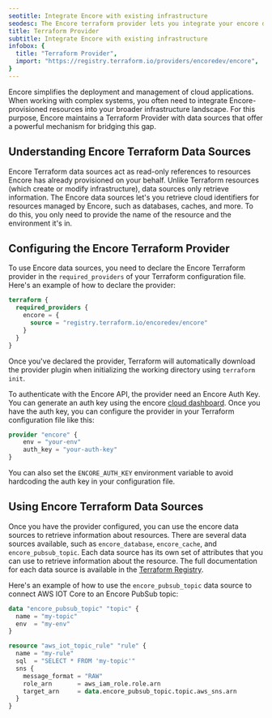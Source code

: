 ```yaml
---
seotitle: Integrate Encore with existing infrastructure
seodesc: The Encore terraform provider lets you integrate your encore deployment with existing infrastructure
title: Terraform Provider
subtitle: Integrate Encore with existing infrastructure
infobox: {
  title: "Terraform Provider",
  import: "https://registry.terraform.io/providers/encoredev/encore",
}
---
```

Encore simplifies the deployment and management of cloud applications. When working with complex systems, you often 
need to integrate Encore-provisioned resources into your broader infrastructure landscape. For this purpose, Encore maintains a Terraform Provider with data sources that
offer a powerful mechanism for bridging this gap.

## Understanding Encore Terraform Data Sources

Encore Terraform data sources act as read-only references to resources Encore has already provisioned on your behalf. 
Unlike Terraform resources (which create or modify infrastructure), data sources only retrieve information. The Encore
data sources let's you retrieve cloud identifiers for resources managed by Encore, such as databases, caches, and more.
To do this, you only need to provide the name of the resource and the environment it's in.

## Configuring the Encore Terraform Provider

To use Encore data sources, you need to declare the Encore Terraform provider in the `required_providers` of
your Terraform configuration file. Here's an example of how to declare the provider:

```terraform
terraform {
  required_providers {
    encore = {
      source = "registry.terraform.io/encoredev/encore"
    }
  }
}
```

Once you've declared the provider, Terraform will automatically download the provider plugin when initializing the 
working directory using `terraform init`.

To authenticate with the Encore API, the provider need an Encore Auth Key. You can generate an auth key using the
encore [cloud dashboard](https://encore.dev/docs/develop/auth-keys). Once you have the auth key, you can configure the
provider in your Terraform configuration file like this:

```terraform
provider "encore" {
    env = "your-env"
    auth_key = "your-auth-key"
}
```
You can also set the `ENCORE_AUTH_KEY` environment variable to avoid hardcoding the auth key in your configuration file.

## Using Encore Terraform Data Sources

Once you have the provider configured, you can use the encore data sources to retrieve information about resources. 
There are several data sources available, such as `encore_database`, `encore_cache`, and `encore_pubsub_topic`. Each data
source has its own set of attributes that you can use to retrieve information about the resource. The full documentation
for each data source is available in the [Terraform Registry](https://registry.terraform.io/providers/encoredev/encore).

Here's an example of how to use the `encore_pubsub_topic` data source to connect AWS IOT Core to an Encore PubSub topic:

```terraform
data "encore_pubsub_topic" "topic" {
  name = "my-topic"
  env  = "my-env"
}

resource "aws_iot_topic_rule" "rule" {
  name = "my-rule"
  sql  = "SELECT * FROM 'my-topic'"
  sns {
    message_format = "RAW"
    role_arn       = aws_iam_role.role.arn
    target_arn     = data.encore_pubsub_topic.topic.aws_sns.arn
  }
}
```

